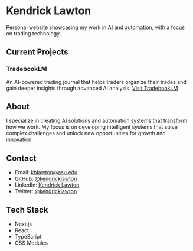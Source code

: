 # Kendrick Lawton

Personal website showcasing my work in AI and automation, with a focus on trading technology.

## Current Projects

### TradebookLM
An AI-powered trading journal that helps traders organize their trades and gain deeper insights through advanced AI analysis. [Visit TradebookLM](https://tradebooklm.com)

## About

I specialize in creating AI solutions and automation systems that transform how we work. My focus is on developing intelligent systems that solve complex challenges and unlock new opportunities for growth and innovation.

## Contact

- Email: [khlawton@asu.edu](mailto:khlawton@asu.edu)
- GitHub: [@kendricklawton](https://github.com/kendricklawton)
- LinkedIn: [Kendrick Lawton](https://linkedin.com/in/kendricklawton)
- Twitter: [@kendricklawton](https://twitter.com/kendricklawton)

## Tech Stack

- Next.js
- React
- TypeScript
- CSS Modules